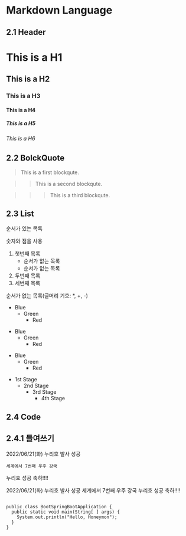 Markdown Language
==============

2.1 Header
------------

# This is a H1

## This is a H2

### This is a H3

#### This is a H4

##### This is a H5

###### This is a H6


2.2 BolckQuote
----------------

> This is a first blockqute.

>	> This is a second blockqute.

>	>	> This is a third blockqute.


2.3 List
--------

순서가 있는 목록

숫자와 점을 사용

1. 첫번째 목록
	- 순서가 없는 목록
	- 순서가 없는 목록
1. 두번째 목록
1. 세번째 목록



순서가 없는 목록(글머리 기호: *, +, -)

* Blue
  * Green
    * Red

+ Blue
  + Green
    + Red

- Blue
  - Green
    - Red


* 1st Stage
  - 2nd Stage
    + 3rd Stage
      + 4th Stage


2.4 Code
---------

2.4.1 들여쓰기
---------------

2022/06/21(화) 누리호 발사 성공

	세계에서 7번째 우주 강국

누리호 성공 축하!!!! 	


2022/06/21(화) 누리호 발사 성공
	세계에서 7번째 우주 강국
누리호 성공 축하!!!! 


<pre>
<code>
public class BootSpringBootApplication {
  public static void main(String[ ] args) {
    System.out.println("Hello, Honeymon");
  }
}
</code>
</pre>	